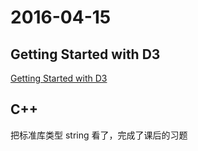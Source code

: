 # 2016-04-15

## Getting Started with D3

[Getting Started with D3](https://github.com/L-movingon/Everything-I-Learn/tree/master/D3)

## C++

把标准库类型 string 看了，完成了课后的习题
